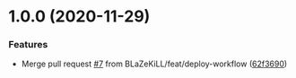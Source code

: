 # 1.0.0 (2020-11-29)


### Features

* Merge pull request [#7](https://github.com/BLaZeKiLL/microground/issues/7) from BLaZeKiLL/feat/deploy-workflow ([62f3690](https://github.com/BLaZeKiLL/microground/commit/62f36905762979558612a24d35653208dc7aa8ac))
